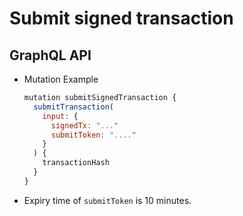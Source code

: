 
# Submit signed transaction

## GraphQL API

- Mutation Example
  ```javascript
  mutation submitSignedTransaction {
    submitTransaction(
      input: {
        signedTx: "..."
        submitToken: "...."
      }
    ) {
      transactionHash
    }
  }
  ```

- Expiry time of `submitToken` is 10 minutes.
